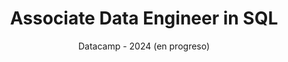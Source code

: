 ---
title: 'Associate Data Engineer in SQL'
subtitle: 'Datacamp - 2024 (en progreso)'
image:
    url: "https://res.cloudinary.com/dwczjy8e4/image/upload/v1716255738/portfolio/Certificates_cards-logos_nzzupb.png"
    alt: 'Logo de la plataforma Datacamp'
description : 'Fundamentos de Data Engineering | SQL avanzado y diseño de bases de datos | Data warehousing | Snowflake | Pipelines de datos | Visualización de datos'
---